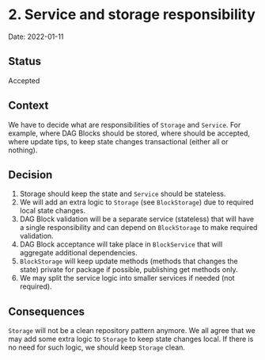 # 2. Service and storage responsibility

Date: 2022-01-11

## Status

Accepted

## Context

We have to decide what are responsibilities of `Storage` and `Service`.
For example, where DAG Blocks should be stored, where should be accepted, where
update tips, to keep state changes transactional (either all or nothing).

## Decision

1. Storage should keep the state and `Service` should be stateless.
2. We will add an extra logic to `Storage` (see `BlockStorage`) due to required
   local state changes.
3. DAG Block validation will be a separate service (stateless) that will have a
   single responsibility and can depend on `BlockStorage` to make required
   validation.
4. DAG Block acceptance will take place in `BlockService` that will aggregate
   additional dependencies.
5. `BlockStorage` will keep update methods (methods that changes the state) private for package if possible, publishing get methods only.
6. We may split the service logic into smaller services if needed (not
   required).

## Consequences

`Storage` will not be a clean repository pattern anymore. We all agree that we may add some
extra logic to `Storage` to keep state changes local. If there is no need for
such logic, we should keep `Storage` clean.
